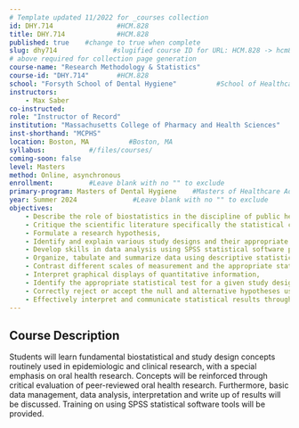 ```yaml
---
# Template updated 11/2022 for _courses collection
id: DHY.714                #HCM.828
title: DHY.714             #HCM.828
published: true    #change to true when complete
slug: dhy714              #slugified course ID for URL: HCM.828 -> hcm828
# above required for collection page generation
course-name: "Research Methodology & Statistics"
course-id: "DHY.714"       #HCM.828
school: "Forsyth School of Dental Hygiene"          #School of Healthcare Business and Technology
instructors: 
    - Max Saber
co-instructed: 
role: "Instructor of Record"
institution: "Massachusetts College of Pharmacy and Health Sciences"
inst-shorthand: "MCPHS"
location: Boston, MA          #Boston, MA
syllabus:           #/files/courses/
coming-soon: false
level: Masters
method: Online, asynchronous
enrollment:         #Leave blank with no "" to exclude
primary-program: Masters of Dental Hygiene    #Masters of Healthcare Administration (MHA) 
year: Summer 2024              #Leave blank with no "" to exclude
objectives: 
    - Describe the role of biostatistics in the discipline of public health,
    - Critique the scientific literature specifically the statistical component of oral health and public health research,
    - Formulate a research hypothesis,
    - Identify and explain various study designs and their appropriate utilization,
    - Develop skills in data analysis using SPSS statistical software package,
    - Organize, tabulate and summarize data using descriptive statistical techniques in SPSS,
    - Contrast different scales of measurement and the appropriate statistical methods for each,
    - Interpret graphical displays of quantitative information,
    - Identify the appropriate statistical test for a given study design and type of data,
    - Correctly reject or accept the null and alternative hypotheses using results (p-value or confidence interval) from statistical tests,
    - Effectively interpret and communicate statistical results through written and oral communications.
---
```


## Course Description

Students will learn fundamental biostatistical and study design concepts routinely used in epidemiologic and clinical research, with a special emphasis on oral health research. Concepts will be reinforced through critical evaluation of peer-reviewed oral health research. Furthermore, basic data management, data analysis, interpretation and write up of results will be discussed. Training on using SPSS statistical software tools will be provided.
